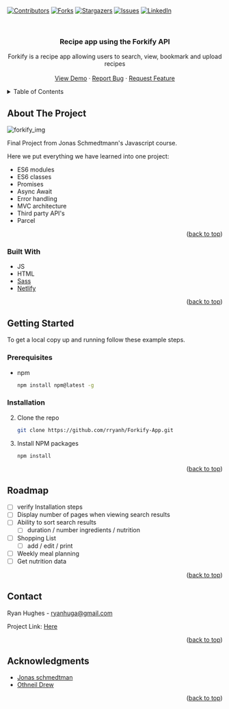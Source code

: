 <!-- PROJECT SHIELDS -->
<!--
*** I'm using markdown "reference style" links for readability.
*** Reference links are enclosed in brackets [ ] instead of parentheses ( ).
*** See the bottom of this document for the declaration of the reference variables
*** for contributors-url, forks-url, etc. This is an optional, concise syntax you may use.
*** https://www.markdownguide.org/basic-syntax/#reference-style-links
-->
[![Contributors][contributors-shield]][contributors-url]
[![Forks][forks-shield]][forks-url]
[![Stargazers][stars-shield]][stars-url]
[![Issues][issues-shield]][issues-url]
[![LinkedIn][linkedin-shield]][linkedin-url]

<!-- PROJECT LOGO -->
<br />
<div align="center">

<h3 align="center">Recipe app using the Forkify API </h3>

  <p align="center">
    Forkify is a recipe app allowing users to search, view, bookmark and upload recipes
    <br />
    <br />
    <a href="https://forkify-project-ryan.netlify.app/">View Demo</a>
    ·
    <a href="https://github.com/rryanh/Forkify-App/issues">Report Bug</a>
    ·
    <a href="https://github.com/rryanh/Forkify-App/issues">Request Feature</a>
  </p>
</div>

<!-- TABLE OF CONTENTS -->
<details>
  <summary>Table of Contents</summary>
  <ol>
    <li>
      <a href="#about-the-project">About The Project</a>
      <ul>
        <li><a href="#built-with">Built With</a></li>
      </ul>
    </li>
    <li>
      <a href="#getting-started">Getting Started</a>
      <ul>
        <li><a href="#prerequisites">Prerequisites</a></li>
        <li><a href="#installation">Installation</a></li>
      </ul>
    </li>
    <li><a href="#roadmap">Roadmap</a></li>
    <li><a href="#contact">Contact</a></li>
  </ol>
</details>



<!-- ABOUT THE PROJECT -->
## About The Project
![forkify_img](https://user-images.githubusercontent.com/23712152/150207797-9a73fb1a-59c8-4bdf-95cc-dae59db625ba.PNG)


Final Project from Jonas Schmedtmann's Javascript course.

Here we put everything we have learned into one project:
* ES6 modules
* ES6 classes
* Promises
* Async Await
* Error handling
* MVC architecture
* Third party API's
* Parcel

<p align="right">(<a href="#top">back to top</a>)</p>



### Built With

* JS
* HTML
* [Sass](https://sass-lang.com/)
* [Netlify](https://www.netlify.com/)


<p align="right">(<a href="#top">back to top</a>)</p>



<!-- GETTING STARTED -->
## Getting Started

To get a local copy up and running follow these example steps.

### Prerequisites

* npm
  ```sh
  npm install npm@latest -g
  ```

### Installation

2. Clone the repo
   ```sh
   git clone https://github.com/rryanh/Forkify-App.git
   ```
3. Install NPM packages
   ```sh
   npm install
   ```

<p align="right">(<a href="#top">back to top</a>)</p>





<!-- ROADMAP -->
## Roadmap

- [ ] verify Installation steps
- [ ] Display number of pages when viewing search results
- [ ] Ability to sort search results
    - [ ] duration / number ingredients / nutrition
- [ ] Shopping List
    - [ ] add / edit / print
- [ ] Weekly meal planning
- [ ] Get nutrition data

<p align="right">(<a href="#top">back to top</a>)</p>








<!-- CONTACT -->
## Contact

Ryan Hughes - ryanhuga@gmail.com

Project Link: [Here](https://github.com/rryanh/Forkify-App)

<p align="right">(<a href="#top">back to top</a>)</p>



<!-- ACKNOWLEDGMENTS -->
## Acknowledgments

* [Jonas schmedtman](https://twitter.com/jonasschmedtman)
* [Othneil Drew](https://github.com/othneildrew/Best-README-Template)


<p align="right">(<a href="#top">back to top</a>)</p>


[contributors-shield]: https://img.shields.io/github/contributors/rryanh/Forkify-App.svg?style=for-the-badge
[contributors-url]: https://github.com/rryanh/Forkify-App/graphs/contributors
[forks-shield]: https://img.shields.io/github/forks/rryanh/Forkify-App.svg?style=for-the-badge
[forks-url]: https://github.com/rryanh/Forkify-App/network/members
[stars-shield]: https://img.shields.io/github/stars/rryanh/Forkify-App.svg?style=for-the-badge
[stars-url]: https://github.com/rryanh/Forkify-App/stargazers
[issues-shield]: https://img.shields.io/github/issues/rryanh/Forkify-App.svg?style=for-the-badge
[issues-url]: https://github.com/rryanh/Forkify-App/issues
[license-shield]: https://img.shields.io/github/license/rryanh/Forkify-App.svg?style=for-the-badge
[license-url]: https://github.com/rryanh/Forkify-App/blob/master/LICENSE.txt
[linkedin-shield]: https://img.shields.io/badge/-LinkedIn-black.svg?style=for-the-badge&logo=linkedin&colorB=555
[linkedin-url]: https://linkedin.com/in/ryan-hughes-b27679184
